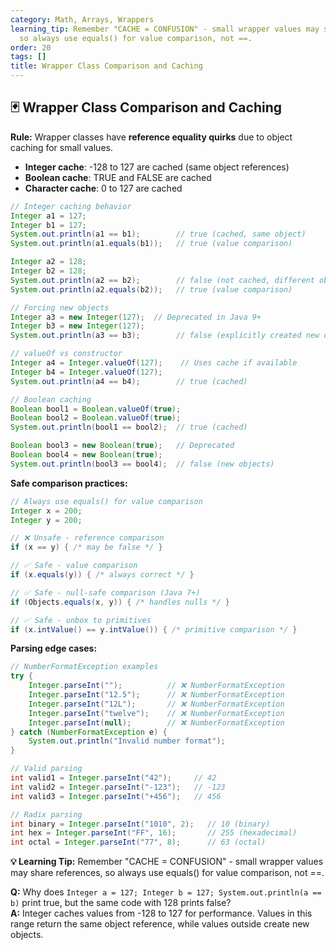 ```yaml
---
category: Math, Arrays, Wrappers
learning_tip: Remember "CACHE = CONFUSION" - small wrapper values may share references,
  so always use equals() for value comparison, not ==.
order: 20
tags: []
title: Wrapper Class Comparison and Caching
---
```


## 🃏 Wrapper Class Comparison and Caching

**Rule:** Wrapper classes have **reference equality quirks** due to object caching for small values.

- **Integer cache**: -128 to 127 are cached (same object references)
- **Boolean cache**: TRUE and FALSE are cached
- **Character cache**: 0 to 127 are cached

```java
// Integer caching behavior
Integer a1 = 127;
Integer b1 = 127;
System.out.println(a1 == b1);        // true (cached, same object)
System.out.println(a1.equals(b1));   // true (value comparison)

Integer a2 = 128;
Integer b2 = 128;
System.out.println(a2 == b2);        // false (not cached, different objects)
System.out.println(a2.equals(b2));   // true (value comparison)

// Forcing new objects
Integer a3 = new Integer(127);  // Deprecated in Java 9+
Integer b3 = new Integer(127);
System.out.println(a3 == b3);        // false (explicitly created new objects)

// valueOf vs constructor
Integer a4 = Integer.valueOf(127);    // Uses cache if available
Integer b4 = Integer.valueOf(127);
System.out.println(a4 == b4);        // true (cached)

// Boolean caching
Boolean bool1 = Boolean.valueOf(true);
Boolean bool2 = Boolean.valueOf(true);
System.out.println(bool1 == bool2);  // true (cached)

Boolean bool3 = new Boolean(true);   // Deprecated
Boolean bool4 = new Boolean(true);
System.out.println(bool3 == bool4);  // false (new objects)
```

**Safe comparison practices:**
```java
// Always use equals() for value comparison
Integer x = 200;
Integer y = 200;

// ❌ Unsafe - reference comparison
if (x == y) { /* may be false */ }

// ✅ Safe - value comparison  
if (x.equals(y)) { /* always correct */ }

// ✅ Safe - null-safe comparison (Java 7+)
if (Objects.equals(x, y)) { /* handles nulls */ }

// ✅ Safe - unbox to primitives
if (x.intValue() == y.intValue()) { /* primitive comparison */ }
```

**Parsing edge cases:**
```java
// NumberFormatException examples
try {
    Integer.parseInt("");          // ❌ NumberFormatException
    Integer.parseInt("12.5");      // ❌ NumberFormatException  
    Integer.parseInt("12L");       // ❌ NumberFormatException
    Integer.parseInt("twelve");    // ❌ NumberFormatException
    Integer.parseInt(null);        // ❌ NumberFormatException
} catch (NumberFormatException e) {
    System.out.println("Invalid number format");
}

// Valid parsing
int valid1 = Integer.parseInt("42");     // 42
int valid2 = Integer.parseInt("-123");   // -123
int valid3 = Integer.parseInt("+456");   // 456

// Radix parsing
int binary = Integer.parseInt("1010", 2);   // 10 (binary)
int hex = Integer.parseInt("FF", 16);       // 255 (hexadecimal)
int octal = Integer.parseInt("77", 8);      // 63 (octal)
```

**💡 Learning Tip:** Remember "CACHE = CONFUSION" - small wrapper values may share references, so always use equals() for value comparison, not ==.

**Q:** Why does `Integer a = 127; Integer b = 127; System.out.println(a == b)` print true, but the same code with 128 prints false?  
**A:** Integer caches values from -128 to 127 for performance. Values in this range return the same object reference, while values outside create new objects.